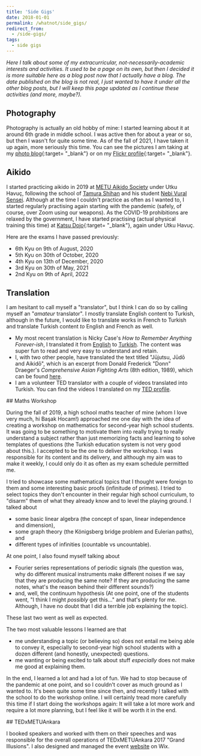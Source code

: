 ```yaml
---
title: 'Side Gigs'
date: 2018-01-01
permalink: /whatnot/side_gigs/
redirect_from: 
  - /side-gigs/
tags:
  - side gigs
---
```


*Here I talk about some of my extracurricular, not-necessarily-academic interests and activities. It used to be a page on its own, but then I decided it is more suitable here as a blog post now that I actually have a blog. The date published on the blog is not real, I just wanted to have it under all the other blog posts, but I will keep this page updated as I continue these activities (and more, maybe?).*

## Photography

Photography is actually an old hobby of mine: I started learning about it at around 6th grade in middle school. I was active then for about a year or so, but then I wasn't for quite some time. As of the fall of 2021, I have taken it up again, more seriously this time. You can see the pictures I am taking at my [photo blog](/photo-journal/){:target= "_blank"} or on my [Flickr profile](https://www.flickr.com/photos/ogulyurdakul){:target= "_blank"}.

## Aikido

I started practicing aikido in 2019 at [METU Aikido Society](https://www.odtuaikido.org/en/main-page/) under Utku Havuç, following the school of [Tamura Shihan](https://www.odtuaikido.org/en/tamura-sensei-en/) and his student [Nebi Vural Sensei](http://www.nebivural.com/). Although at the time I couldn't practice as often as I wanted to, I started regularly practising again starting with the pandemic (safely, of course, over Zoom using our weapons). As the COVID-19 prohibitions are relaxed by the government, I have started practising (actual physical training this time) at [Katsu Dojo](https://www.katsuankara.com/){:target= "_blank"}, again under Utku Havuç.

Here are the exams I have passed previously:

- 6th Kyu on 9th of August, 2020
- 5th Kyu on 30th of October, 2020
- 4th Kyu on 13th of December, 2020
- 3rd Kyu on 30th of May, 2021
- 2nd Kyu on 9th of April, 2022

## Translation

I am hesitant to call myself a "translator", but I think I can do so by calling myself an "*amateur* translator". I mostly translate English content to Turkish, although in the future, I would like to translate works in French to Turkish and translate Turkish content *to* English and French as well.

- My most recent translation is Nicky Case's *How to Remember Anything Forever-ish*, I translated it from [English](https://ncase.me/remember/) to [Turkish](https://ncase.me/remember/tr.html). The content was super fun to read and very easy to understand and retain. 
- I, with two other people, have translated the text titled "Jūjutsu, Jūdō and Aikidō", which is an excerpt from Donald Frederick "Donn" Draeger's *Comprehensive Asian Fighting Arts* (8th edition, 1989), which can be found [here](https://www.aikidodergisi.com/2021/09/12/jujutsu-judo-ve-aikido/).
- I am a volunteer TED translator with a couple of videos translated into Turkish. You can find the videos I translated on my [TED profile](https://www.ted.com/profiles/6269142/translator). 

<a id="maths-workshop">
## Maths Workshop 

During the fall of 2019, a high school maths teacher of mine (whom I love very much, hi Başak Hocam!) approached me one day with the idea of creating a workshop on mathematics for second-year high school students. It was going to be something to motivate them into really trying to really understand a subject rather than just memorizing facts and learning to solve templates of questions (the Turkish education system is not very good about this.). I accepted to be the one to deliver the workshop. I was responsible for its content and its delivery, and although my aim was to make it weekly, I could only do it as often as my exam schedule permitted me. 

I tried to showcase some mathematical topics that I thought were foreign to them and some interesting basic proofs (infinitude of primes). I tried to select topics they don't encounter in their regular high school curriculum, to "disarm" them of what they already know and to level the playing ground. I talked about 

- some basic linear algebra (the concept of span, linear independence and dimension), 
- some graph theory (the Königsberg bridge problem and Eulerian paths), and 
- different types of infinities (countable vs uncountable). 

At one point, I also found myself talking about 

- Fourier series representations of periodic signals (the question was, why do different musical instruments make different noises if we say that they are producing the same note? If they are producing the same notes, what's the reason behind their different sounds?)
- and, well, the continuum hypothesis (At one point, one of the students went, "I think I might *possibly* get this..." and that's plenty for me. Although, I have no doubt that I did a terrible job explaining the topic). 

These last two went as well as expected.

The two most valuable lessons I learned are that 

- me understanding a topic (or believing so) does not entail me being able to convey it, especially to second-year high school students with a dozen different (and honestly, unexpected) questions.
- me wanting or being excited to talk about stuff *especially* does not make me good at explaining them.

In the end, I learned a lot and had a lot of fun. We had to stop because of the pandemic at one point, and so I couldn't cover as much ground as I wanted to. It's been quite some time since then, and recently I talked with the school to do the workshop online. I will certainly tread more carefully this time if I start doing the workshops again: It will take a lot more work and require a lot more planning, but I feel like it will be worth it in the end.

<a id="tedxmetuankara">
## TEDxMETUAnkara

I booked speakers and worked with them on their speeches and was responsible for the overall operations of TEDxMETUAnkara 2017 "Grand Illusions". I also designed and managed the event [website](https://www.tedxmetuankara.com) on Wix.